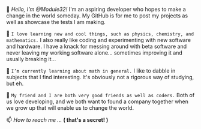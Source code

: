 👋 _Hello, I’m @Module32!_ I'm an aspiring developer who hopes to make a change in the world someday. My GitHub is for me to post my projects as well as showcase the tests I am making.

👀 `I love learning new and cool things, such as physics, chemistry, and mathematics.` I also really like coding and experimenting with new software and hardware. I have a knack for messing around with beta software and never leaving my working software alone... sometimes improving it and usually breaking it...

🌱 `I’m currently learning about math in general.` I like to dabble in subjects that I find interesting. It's obviously not a rigorous way of studying, but eh.

💞️ `My friend and I are both very good friends as well as coders.` Both of us love developing, and we both want to found a company together when we grow up that will enable us to change the world.

📫 _How to reach me ..._
**( that's a secret! )**

<!---
Module32/Module32 is a ✨ special ✨ repository because its `README.md` (this file) appears on your GitHub profile.
You can click the Preview link to take a look at your changes.
--->
